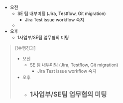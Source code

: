 - 오전
	- SE 팀 내부미팅 (Jira, Testflow, Git migration)
		- Jira Test issue workflow 숙지
	- 
- 오후
	- 1사업부/SE팀 업무협의 미팅

>[!수행경과]
>- 오전
>	- SE 팀 내부미팅 (Jira, Testflow, Git migration)
>		- Jira Test issue workflow 숙지
>- 오후
>	- 1사업부/SE팀 업무협의 미팅
>		- 

